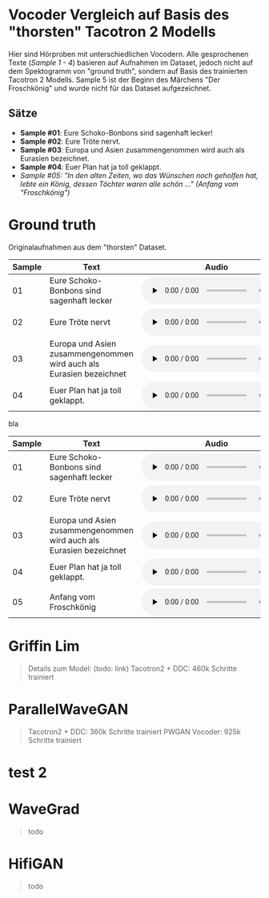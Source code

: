 # Vocoder Vergleich auf Basis des "thorsten" Tacotron 2 Modells
Hier sind Hörproben mit unterschiedlichen Vocodern. Alle gesprochenen Texte (*Sample 1 - 4*) basieren auf Aufnahmen im Dataset, jedoch nicht auf dem Spektogramm von "ground truth", sondern auf Basis des trainierten Tacotron 2 Modells. Sample 5 ist der Beginn des Märchens "Der Froschkönig" und wurde nicht für das Dataset aufgezeichnet.

## Sätze
* **Sample #01**: Eure Schoko-Bonbons sind sagenhaft lecker!
* **Sample #02**: Eure Tröte nervt.
* **Sample #03**: Europa und Asien zusammengenommen wird auch als Eurasien bezeichnet.
* **Sample #04**: Euer Plan hat ja toll geklappt.
* *Sample #05: "In den alten Zeiten, wo das Wünschen noch geholfen hat, lebte ein König, dessen Töchter waren alle schön ..." (Anfang vom "Froschkönig")*

# Ground truth
Originalaufnahmen aus dem "thorsten" Dataset.

<dl>

<table>
<thead>
  <tr>
    <th>Sample</th>
    <th>Text</th>
    <th>Audio</th>
  </tr>
</thead>
<tbody>
  <tr>
    <td>01</td>
    <td>Eure Schoko-Bonbons sind sagenhaft lecker</td>
    <td><audio controls="" preload="none"><source src="sample01-gt.wav"></td></tr>
  <tr>
    <td>02</td>
    <td>Eure Tröte nervt</td>
    <td><audio controls="" preload="none"><source src="sample02-gt.wav"></td></tr>
  <tr>
    <td>03</td>
    <td>Europa und Asien zusammengenommen wird auch als Eurasien bezeichnet</td>
    <td><audio controls="" preload="none"><source src="sample03-gt.wav"></td>
  </tr>
  <tr>
    <td>04</td>
    <td>Euer Plan hat ja toll geklappt.</td>
    <td><audio controls="" preload="none"><source src="sample04-gt.wav"></td>
  </tr>
</tbody>
</table>

bla


<table>
<thead>
  <tr>
    <th>Sample</th>
    <th>Text</th>
    <th>Audio</th>
  </tr>
</thead>
<tbody>
  <tr>
    <td>01</td>
    <td>Eure Schoko-Bonbons sind sagenhaft lecker</td>
    <td><audio controls="" preload="none"><source src="sample01-pwgan.wav"></td>
  </tr>
  <tr>
    <td>02</td>
    <td>Eure Tröte nervt</td>
    <td><audio controls="" preload="none"><source src="sample02-pwgan.wav"></td>
  </tr>
  <tr>
    <td>03</td>
    <td>Europa und Asien zusammengenommen wird auch als Eurasien bezeichnet</td>
    <td><audio controls="" preload="none"><source src="sample03-pwgan.wav"></td>
  </tr>
  <tr>
    <td>04</td>
    <td>Euer Plan hat ja toll geklappt.</td>
    <td><audio controls="" preload="none"><source src="sample04-pwgan.wav"></td>
  </tr>
  <tr>
    <td>05</td>
    <td>Anfang vom Froschkönig</td>
    <td><audio controls="" preload="none"><source src="sample05-pwgan.wav"></td>
  </tr>
</tbody>
</table>


</dl>


# Griffin Lim
> Details zum Model: (todo: link)
> Tacotron2 + DDC: 460k Schritte trainiert

# ParallelWaveGAN
> Tacotron2 + DDC: 360k Schritte trainiert
> PWGAN Vocoder: 925k Schritte trainiert

<dl>

<h1>test 2</h1>

</dl>








# WaveGrad
> todo

# HifiGAN
> todo
